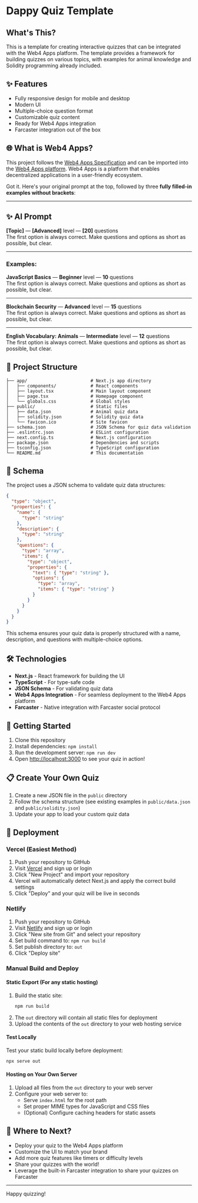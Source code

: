 # Dappy Quiz Template

## What's This?

This is a template for creating interactive quizzes that can be integrated with the Web4 Apps platform. The template provides a framework for building quizzes on various topics, with examples for animal knowledge and Solidity programming already included.

## ✨ Features

- Fully responsive design for mobile and desktop
- Modern UI
- Multiple-choice question format
- Customizable quiz content
- Ready for Web4 Apps integration
- Farcaster integration out of the box

## 🌐 What is Web4 Apps?

This project follows the [Web4 Apps Specification](https://github.com/DappyKit/web4-apps-specification) and can be imported into the [Web4 Apps platform](https://github.com/DappyKit/web4-apps). Web4 Apps is a platform that enables decentralized applications in a user-friendly ecosystem.

Got it. Here's your original prompt at the top, followed by three **fully filled-in examples without brackets**:

---

## ✨ AI Prompt

**[Topic]** — **[Advanced]** level — **[20]** questions  
The first option is always correct. Make questions and options as short as possible, but clear.

---

### Examples:

**JavaScript Basics** — **Beginner** level — **10** questions  
The first option is always correct. Make questions and options as short as possible, but clear.

---

**Blockchain Security** — **Advanced** level — **15** questions  
The first option is always correct. Make questions and options as short as possible, but clear.

---

**English Vocabulary: Animals** — **Intermediate** level — **12** questions  
The first option is always correct. Make questions and options as short as possible, but clear.
## 📂 Project Structure

```
├── app/                        # Next.js app directory
│   ├── components/             # React components
│   ├── layout.tsx              # Main layout component
│   ├── page.tsx                # Homepage component
│   └── globals.css             # Global styles
├── public/                     # Static files
│   ├── data.json               # Animal quiz data
│   ├── solidity.json           # Solidity quiz data
│   └── favicon.ico             # Site favicon
├── schema.json                 # JSON Schema for quiz data validation
├── .eslintrc.json              # ESLint configuration
├── next.config.ts              # Next.js configuration
├── package.json                # Dependencies and scripts
├── tsconfig.json               # TypeScript configuration
└── README.md                   # This documentation
```

## 📝 Schema

The project uses a JSON schema to validate quiz data structures:

```json
{
  "type": "object",
  "properties": {
    "name": { 
      "type": "string" 
    },
    "description": { 
      "type": "string" 
    },
    "questions": {
      "type": "array",
      "items": {
        "type": "object",
        "properties": {
          "text": { "type": "string" },
          "options": {
            "type": "array",
            "items": { "type": "string" }
          }
        }
      }
    }
  }
}
```

This schema ensures your quiz data is properly structured with a name, description, and questions with multiple-choice options.

## 🛠️ Technologies

- **Next.js** - React framework for building the UI
- **TypeScript** - For type-safe code
- **JSON Schema** - For validating quiz data
- **Web4 Apps Integration** - For seamless deployment to the Web4 Apps platform
- **Farcaster** - Native integration with Farcaster social protocol

## 🚀 Getting Started

1. Clone this repository
2. Install dependencies: `npm install`
3. Run the development server: `npm run dev`
4. Open [http://localhost:3000](http://localhost:3000) to see your quiz in action!

## 📋 Create Your Own Quiz

1. Create a new JSON file in the `public` directory
2. Follow the schema structure (see existing examples in `public/data.json` and `public/solidity.json`)
3. Update your app to load your custom quiz data

## 🚢 Deployment

### Vercel (Easiest Method)

1. Push your repository to GitHub
2. Visit [Vercel](https://vercel.com) and sign up or login
3. Click "New Project" and import your repository
4. Vercel will automatically detect Next.js and apply the correct build settings
5. Click "Deploy" and your quiz will be live in seconds

### Netlify

1. Push your repository to GitHub
2. Visit [Netlify](https://netlify.com) and sign up or login
3. Click "New site from Git" and select your repository
4. Set build command to: `npm run build`
5. Set publish directory to: `out`
6. Click "Deploy site"

### Manual Build and Deploy

#### Static Export (For any static hosting)

1. Build the static site:
   ```bash
   npm run build
   ```
2. The `out` directory will contain all static files for deployment
3. Upload the contents of the `out` directory to your web hosting service

#### Test Locally

Test your static build locally before deployment:
```bash
npx serve out
```

#### Hosting on Your Own Server

1. Upload all files from the `out` directory to your web server
2. Configure your web server to:
   - Serve `index.html` for the root path
   - Set proper MIME types for JavaScript and CSS files
   - (Optional) Configure caching headers for static assets

## 🔮 Where to Next?

- Deploy your quiz to the Web4 Apps platform
- Customize the UI to match your brand
- Add more quiz features like timers or difficulty levels
- Share your quizzes with the world!
- Leverage the built-in Farcaster integration to share your quizzes on Farcaster

---

Happy quizzing!
